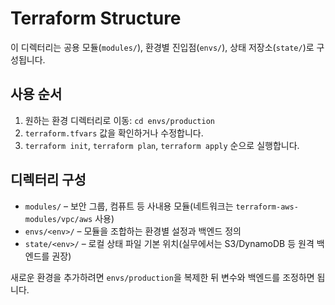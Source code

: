 # Terraform Structure

이 디렉터리는 공용 모듈(`modules/`), 환경별 진입점(`envs/`), 상태 저장소(`state/`)로 구성됩니다.

## 사용 순서
1. 원하는 환경 디렉터리로 이동: `cd envs/production`
2. `terraform.tfvars` 값을 확인하거나 수정합니다.
3. `terraform init`, `terraform plan`, `terraform apply` 순으로 실행합니다.

## 디렉터리 구성
- `modules/` – 보안 그룹, 컴퓨트 등 사내용 모듈(네트워크는 `terraform-aws-modules/vpc/aws` 사용)
- `envs/<env>/` – 모듈을 조합하는 환경별 설정과 백엔드 정의
- `state/<env>/` – 로컬 상태 파일 기본 위치(실무에서는 S3/DynamoDB 등 원격 백엔드를 권장)

새로운 환경을 추가하려면 `envs/production`을 복제한 뒤 변수와 백엔드를 조정하면 됩니다.
